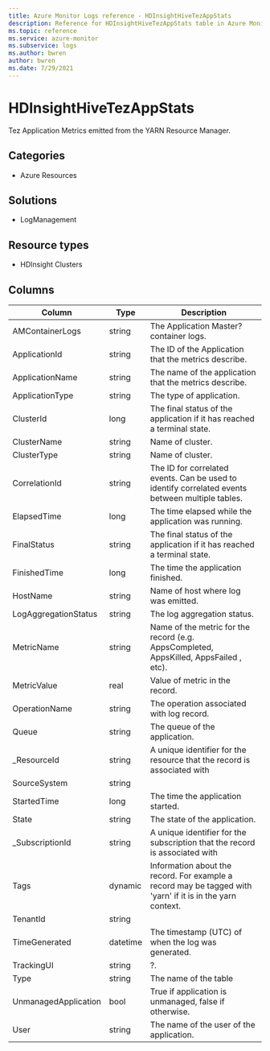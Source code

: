 ```yaml
---
title: Azure Monitor Logs reference - HDInsightHiveTezAppStats
description: Reference for HDInsightHiveTezAppStats table in Azure Monitor Logs.
ms.topic: reference
ms.service: azure-monitor
ms.subservice: logs
ms.author: bwren
author: bwren
ms.date: 7/29/2021
---
```


# HDInsightHiveTezAppStats

 Tez Application Metrics emitted from the YARN Resource Manager.

## Categories

- Azure Resources
## Solutions

- LogManagement
## Resource types

- HDInsight Clusters




## Columns

|Column|Type|Description|
|---|---|---|
|AMContainerLogs|string|The Application Master? container logs.|
|ApplicationId|string|The ID of the Application that the metrics describe.|
|ApplicationName|string|The name of the application that the metrics describe.|
|ApplicationType|string|The type of application.|
|ClusterId|long|The final status of the application if it has reached a terminal state.|
|ClusterName|string|Name of cluster.|
|ClusterType|string|Name of cluster.|
|CorrelationId|string|The ID for correlated events. Can be used to identify correlated events between multiple tables.|
|ElapsedTime|long|The time elapsed while the application was running.|
|FinalStatus|string|The final status of the application if it has reached a terminal state.|
|FinishedTime|long|The time the application finished.|
|HostName|string|Name of host where log was emitted.|
|LogAggregationStatus|string|The log aggregation status.|
|MetricName|string|Name of the metric for the record (e.g. AppsCompleted, AppsKilled, AppsFailed , etc).|
|MetricValue|real|Value of metric in the record.|
|OperationName|string|The operation associated with log record.|
|Queue|string|The queue of the application.|
|_ResourceId|string|A unique identifier for the resource that the record is associated with|
|SourceSystem|string||
|StartedTime|long|The time the application started.|
|State|string|The state of the application.|
|_SubscriptionId|string|A unique identifier for the subscription that the record is associated with|
|Tags|dynamic|Information about the record. For example a record may be tagged with 'yarn' if it is in the yarn context.|
|TenantId|string||
|TimeGenerated|datetime|The timestamp (UTC) of when the log was generated.|
|TrackingUI|string|?.|
|Type|string|The name of the table|
|UnmanagedApplication|bool|True if application is unmanaged, false if otherwise.|
|User|string|The name of the user of the application.|
